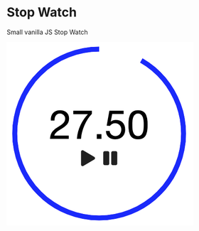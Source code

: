 # Stop Watch
Small vanilla JS Stop Watch

![Image description](https://raw.githubusercontent.com/matijasain/stopWatch/master/stopwatch.png)


